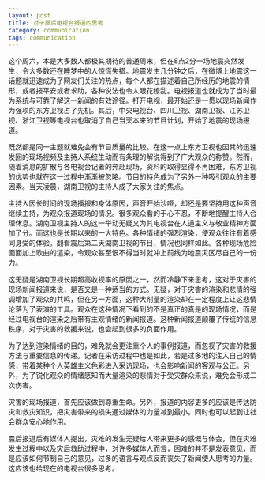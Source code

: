 ```yaml
---
layout: post
title: 对于震后电视台报道的思考
category: communication
tags: communication
---
```





这个周六，本是大多数人都极其期待的普通周末，但在8点2分一场地震突然发生，令大多数还在睡梦中的人惊慌失措。地震发生几分钟之后，在微博上地震这一话题就迅速成为了网友们关注的热点，每个人都在描述着自己所经历的地震的情形，或者报平安或者求助，各种说法也令人眼花缭乱。电视报道也就成为了当时最为系统与可靠了解这一新闻的有效途径。打开电视，最开始还是一贯以现场新闻作为强项的东方卫视占了先机。其后，中央电视台、四川卫视、湖南卫视、江苏卫视、浙江卫视等电视台也取消了自己当天本来的节目计划，开始了地震的现场报道。

既然都是同一主题就难免会有节目质量的比较。在这一点上东方卫视也因其的迅速发回的现场视频及主持人系统生动而有条理的解说得到了广大观众的称赞。然而，随着消息的扩散与各电视台记者的奔赴现场，资料的取得显得不再困难，东方卫视的优势也就在这一过程中渐渐被忽略。节目的特色成为了另外一种吸引观众的主要因素。当天凌晨，湖南卫视的主持人成了大家关注的焦点。

主持人因长时间的现场播报和身体原因，声音开始沙哑，却还是要坚持用这种声音继续主持，为观众报道现场的情况。很多观众看的于心不忍，不断地提醒主持人合理休息。湖南卫视主持人的这一举动无疑又为其电视台在人道主义与敬业精神方面加了分。而这也是长期以来的一大特色。各种情绪的强烈渲染，使观众往往有着感同身受的体验。翻看震后第二天湖南卫视的节目，情况也同样如此。各种现场危险画面加上歌曲的渲染，令观众甚至恨不得当时就冲上前线为地震灾区尽自己的一份力。

这无疑是湖南卫视长期超高收视率的原因之一，然而冷静下来思考，这对于灾害的现场新闻报道来说，是否又是一种适当的方式。无疑，对于灾害的渲染和悲情的强调增加了观众的共鸣，但在另一方面，这种大剂量的渲染却在一定程度上让这悲情沦落为了表演的工具。观众在这种情况下看到的不是真正的真是的现场情况，而是经过电视台的渲染之后带有主观情绪的新闻报道。这种新闻报道颠覆了传统的信息秩序，对于灾害的救援来说，也会起到很多的负面作用。

为了达到渲染情绪的目的，难免就会更注重个人的事例报道，而忽视了灾害的救援方法与重要信息的传递。记者在采访过程中也是如此，若是过多地的注入自己的情感，带着某种个人英雄主义色彩进入采访现场，也会影响新闻的客观与公正。另外，为了锐化观众的情绪感知而大量渲染的悲情对于受灾群众来说，难免会形成二次伤害。

灾害的现场报道，首先应该做到尊重生命。另外，报道的内容更多的应该是传达防灾和救灾知识，把灾害带来的损失通过媒体的力量减到最小。同时也可以起到让社会群众安心地作用。

震后报道后有媒体人提出，灾难的发生无疑给人带来更多的感慨与体会，但在灾难发生过程中以及灾后救助过程中，对许多媒体人而言，困难的并不是发表意见，而是应该如何节制自己的意见，过多的语言与观点反而丧失了新闻使人思考的力量。这应该也给现在的电视台很多思考。

